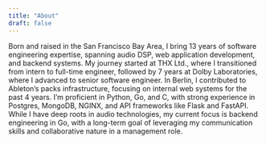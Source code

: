 ```yaml
---
title: "About"
draft: false
---
```


Born and raised in the San Francisco Bay Area, I bring 13 years of software engineering expertise, spanning audio DSP, web application development, and backend systems. My journey started at THX Ltd., where I transitioned from intern to full-time engineer, followed by 7 years at Dolby Laboratories, where I advanced to senior software engineer. In Berlin, I contributed to Ableton’s packs infrastructure, focusing on internal web systems for the past 4 years. I’m proficient in Python, Go, and C, with strong experience in Postgres, MongoDB, NGINX, and API frameworks like Flask and FastAPI. While I have deep roots in audio technologies, my current focus is backend engineering in Go, with a long-term goal of leveraging my communication skills and collaborative nature in a management role.
